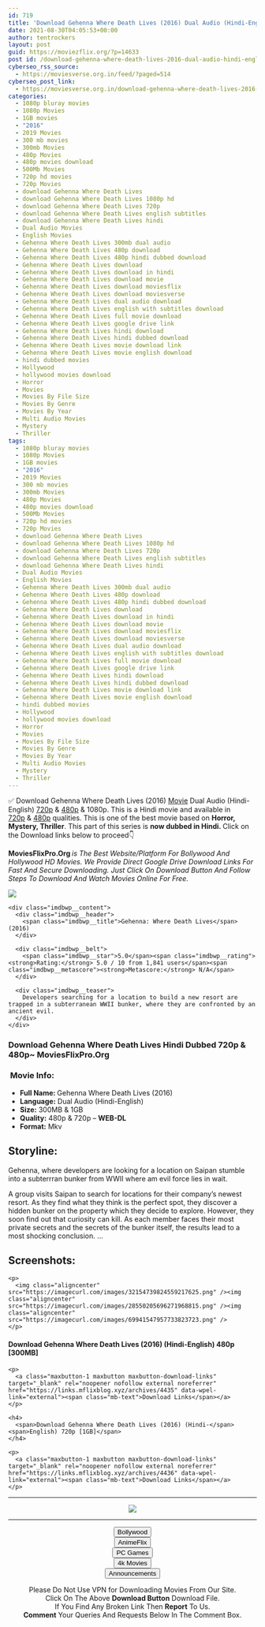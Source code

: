 ```yaml
---
id: 719
title: 'Download Gehenna Where Death Lives (2016) Dual Audio (Hindi-English) 480p [300MB] || 720p [1GB]'
date: 2021-08-30T04:05:53+00:00
author: tentrockers
layout: post
guid: https://moviezflix.org/?p=14633
post id: /download-gehenna-where-death-lives-2016-dual-audio-hindi-english-480p-300mb-720p-1gb/
cyberseo_rss_source:
  - https://moviesverse.org.in/feed/?paged=514
cyberseo_post_link:
  - https://moviesverse.org.in/download-gehenna-where-death-lives-2016-hindi-480p-720p/
categories:
  - 1080p bluray movies
  - 1080p Movies
  - 1GB movies
  - "2016"
  - 2019 Movies
  - 300 mb movies
  - 300mb Movies
  - 480p Movies
  - 480p movies download
  - 500Mb Movies
  - 720p hd movies
  - 720p Movies
  - download Gehenna Where Death Lives
  - download Gehenna Where Death Lives 1080p hd
  - download Gehenna Where Death Lives 720p
  - download Gehenna Where Death Lives english subtitles
  - download Gehenna Where Death Lives hindi
  - Dual Audio Movies
  - English Movies
  - Gehenna Where Death Lives 300mb dual audio
  - Gehenna Where Death Lives 480p download
  - Gehenna Where Death Lives 480p hindi dubbed download
  - Gehenna Where Death Lives download
  - Gehenna Where Death Lives download in hindi
  - Gehenna Where Death Lives download movie
  - Gehenna Where Death Lives download moviesflix
  - Gehenna Where Death Lives download moviesverse
  - Gehenna Where Death Lives dual audio download
  - Gehenna Where Death Lives english with subtitles download
  - Gehenna Where Death Lives full movie download
  - Gehenna Where Death Lives google drive link
  - Gehenna Where Death Lives hindi download
  - Gehenna Where Death Lives hindi dubbed download
  - Gehenna Where Death Lives movie download link
  - Gehenna Where Death Lives movie english download
  - hindi dubbed movies
  - Hollywood
  - hollywood movies download
  - Horror
  - Movies
  - Movies By File Size
  - Movies By Genre
  - Movies By Year
  - Multi Audio Movies
  - Mystery
  - Thriller
tags:
  - 1080p bluray movies
  - 1080p Movies
  - 1GB movies
  - "2016"
  - 2019 Movies
  - 300 mb movies
  - 300mb Movies
  - 480p Movies
  - 480p movies download
  - 500Mb Movies
  - 720p hd movies
  - 720p Movies
  - download Gehenna Where Death Lives
  - download Gehenna Where Death Lives 1080p hd
  - download Gehenna Where Death Lives 720p
  - download Gehenna Where Death Lives english subtitles
  - download Gehenna Where Death Lives hindi
  - Dual Audio Movies
  - English Movies
  - Gehenna Where Death Lives 300mb dual audio
  - Gehenna Where Death Lives 480p download
  - Gehenna Where Death Lives 480p hindi dubbed download
  - Gehenna Where Death Lives download
  - Gehenna Where Death Lives download in hindi
  - Gehenna Where Death Lives download movie
  - Gehenna Where Death Lives download moviesflix
  - Gehenna Where Death Lives download moviesverse
  - Gehenna Where Death Lives dual audio download
  - Gehenna Where Death Lives english with subtitles download
  - Gehenna Where Death Lives full movie download
  - Gehenna Where Death Lives google drive link
  - Gehenna Where Death Lives hindi download
  - Gehenna Where Death Lives hindi dubbed download
  - Gehenna Where Death Lives movie download link
  - Gehenna Where Death Lives movie english download
  - hindi dubbed movies
  - Hollywood
  - hollywood movies download
  - Horror
  - Movies
  - Movies By File Size
  - Movies By Genre
  - Movies By Year
  - Multi Audio Movies
  - Mystery
  - Thriller
---
```

<div class="thecontent clearfix">
  <p>
    ✅ Download Gehenna Where Death Lives (2016) <a href="https://moviesverse.org.in/category/movies/" data-wpel-link="internal">Movie</a> Dual Audio (Hindi-English) <a href="https://moviesverse.org.in/720p-movies/" data-wpel-link="internal">720p</a>&nbsp;&&nbsp;<a href="https://moviesverse.org.in/480p-movies/" data-wpel-link="internal">480p</a> & 1080p. This is a Hindi movie and available in <a href="https://moviesverse.org.in/720p-movies/" data-wpel-link="internal">720p</a>&nbsp;&&nbsp;<a href="https://moviesverse.org.in/480p-movies/" data-wpel-link="internal">480p</a> qualities. This is one of the best movie based on <strong>Horror, Mystery, Thriller</strong>. This part of this series is <strong>now dubbed in <span>Hindi.&nbsp;</span></strong><span>Click on the Download links below to proceed👇</span>
  </p>
  
  <p>
    <strong><span>MoviesFlixPro.Org&nbsp;</span></strong><em>is The Best Website/Platform For Bollywood And Hollywood HD Movies. We Provide Direct Google Drive Download Links For Fast And Secure Downloading. Just Click On Download Button And Follow Steps To&nbsp;Download And Watch Movies Online For Free.</em>
  </p>
  
  <div class="imdbwp imdbwp--movie dark">
    <div class="imdbwp__thumb">
      <a class="imdbwp__link" target="_blank" title="Gehenna: Where Death Lives" href="https://www.imdb.com/title/tt4499228/" rel="nofollow external noopener noreferrer" data-wpel-link="external"><img class="imdbwp__img" src="https://m.media-amazon.com/images/M/MV5BODYzMjQ5ODg3M15BMl5BanBnXkFtZTgwODUyNTc1NzE@._V1_SX300.jpg" /></a>
    </div>
    
    <div class="imdbwp__content">
      <div class="imdbwp__header">
        <span class="imdbwp__title">Gehenna: Where Death Lives</span> (2016)
      </div>
      
      <div class="imdbwp__belt">
        <span class="imdbwp__star">5.0</span><span class="imdbwp__rating"><strong>Rating:</strong> 5.0 / 10 from 1,841 users</span><span class="imdbwp__metascore"><strong>Metascore:</strong> N/A</span>
      </div>
      
      <div class="imdbwp__teaser">
        Developers searching for a location to build a new resort are trapped in a subterranean WWII bunker, where they are confronted by an ancient evil.
      </div>
    </div>
  </div>
  
  <h3>
    <span>Download Gehenna Where Death Lives Hindi Dubbed 720p & 480p~ MoviesFlixPro.Org</span>
  </h3>
  
  <h3>
    <span>&nbsp;Movie Info:&nbsp;</span>
  </h3>
  
  <ul>
    <li>
      <strong>Full Name: </strong>Gehenna Where Death Lives (2016)
    </li>
    <li>
      <strong>Language:</strong> Dual Audio (Hindi-English)
    </li>
    <li>
      <strong>Size:</strong> 300MB & 1GB
    </li>
    <li>
      <strong>Quality:</strong> 480p & 720p – <span><strong>WEB-DL</strong></span>
    </li>
    <li>
      <strong>Format:</strong>&nbsp;Mkv
    </li>
  </ul>
  
  <h2>
    <span>Storyline:</span>
  </h2>
  
  <p>
    Gehenna, where developers are looking for a location on Saipan stumble into a subterrran bunker from WWII where am evil force lies in wait.
  </p>
  
  <div>
    A group visits Saipan to search for locations for their company’s newest resort. As they find what they think is the perfect spot, they discover a hidden bunker on the property which they decide to explore. However, they soon find out that curiosity can kill. As each member faces their most private secrets and the secrets of the bunker itself, the results lead to a most shocking conclusion. …
  </div>
  
  <div class="summary_text">
    <h2>
      <span>Screenshots:</span>
    </h2>
    
    <p>
      <img class="aligncenter" src="https://imagecurl.com/images/32154739824559217625.png" /><img class="aligncenter" src="https://imagecurl.com/images/28550205696271968815.png" /><img class="aligncenter" src="https://imagecurl.com/images/69941547957733823723.png" />
    </p>
  </div>
  
  <div class="inline canwrap">
    <h4>
      <span>Download Gehenna Where Death Lives (2016) (Hindi-English) </span><span>480p&nbsp; [300MB]</span>
    </h4>
    
    <p>
      <a class="maxbutton-1 maxbutton maxbutton-download-links" target="_blank" rel="noopener nofollow external noreferrer" href="https://links.mflixblog.xyz/archives/4435" data-wpel-link="external"><span class="mb-text">Download Links</span></a>
    </p>
    
    <h4>
      <span>Download Gehenna Where Death Lives (2016) (Hindi-</span><span>English) 720p [1GB]</span>
    </h4>
    
    <p>
      <a class="maxbutton-1 maxbutton maxbutton-download-links" target="_blank" rel="noopener nofollow external noreferrer" href="https://links.mflixblog.xyz/archives/4436" data-wpel-link="external"><span class="mb-text">Download Links</span></a>
    </p>
  </div>
</div>

<center>
  </p> 
  
  <hr />
  
  <p>
    <a href="http://gdrivepro.xyz/join.php" data-wpel-link="external" target="_blank" rel="nofollow external noopener noreferrer"><img src="https://i.imgur.com/FhMdWdW.png" /></a>
  </p>
  
  <hr />
  
  <p>
    <a href="https://dogemovies.xyz" target="_blank" data-wpel-link="external" rel="nofollow external noopener noreferrer"><button class="button button5">Bollywood</button></a><br /> <a href="https://animeflix.in" target="_blank" data-wpel-link="external" rel="nofollow external noopener noreferrer"><button class="button button5">AnimeFlix</button></a><br /> <a href="https://gamesflix.net/" target="_blank" data-wpel-link="external" rel="nofollow external noopener noreferrer"><button class="button button5">PC Games</button></a><br /> <a href="https://uhdmovies.in" target="_blank" data-wpel-link="external" rel="nofollow external noopener noreferrer"><button class="button button5">4k Movies</button></a><br /> <a href="https://moviesverse.org.in/announcements/" target="_blank" data-wpel-link="internal" rel="noopener"><button class="button button5">Announcements</button></a>
  </p>
  
  <div class="alert alert-danger">
    Please Do Not Use VPN for Downloading Movies From Our Site.
  </div>
  
  <div class="alert alert-success">
    Click On The Above <strong>Download Button</strong> Download File.
  </div>
  
  <div class="alert alert-warning">
    If You Find Any Broken Link Then <strong>Report</strong> To Us.
  </div>
  
  <div class="alert alert-info">
    <strong>Comment</strong> Your Queries And Requests Below In The Comment Box.
  </div>
  
  <p>
    </center>
  </p>